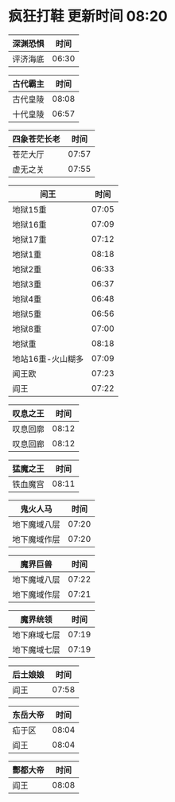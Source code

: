 # 疯狂打鞋 更新时间 08:20

| 深渊恐惧   | 时间    |
|--------|-------|
| 评济海底 | 06:30 |

| 古代霸主   | 时间    |
|--------|-------|
| 古代皇陵 | 08:08 |
| 十代皇陵 | 06:57 |

| 四象苍茫长老   | 时间    |
|--------|-------|
| 苍茫大厅 | 07:57 |
| 虚无之关 | 07:55 |

| 间王   | 时间    |
|--------|-------|
| 地狱15重 | 07:05 |
| 地狱16重 | 07:09 |
| 地狱17重 | 07:12 |
| 地狱1重 | 08:18 |
| 地狱2重 | 06:33 |
| 地狱3重 | 06:37 |
| 地狱4重 | 06:48 |
| 地狱5重 | 06:56 |
| 地狱8重 | 07:00 |
| 地狱重 | 08:18 |
| 地站16重-火山糊多 | 07:09 |
| 闻王欧 | 07:23 |
| 阎王 | 07:22 |

| 叹息之王   | 时间    |
|--------|-------|
| 叹息回廓 | 08:12 |
| 叹息回廊 | 08:12 |

| 猛魔之王   | 时间    |
|--------|-------|
| 铁血魔宫 | 08:11 |

| 鬼火人马   | 时间    |
|--------|-------|
| 地下魔域八层 | 07:20 |
| 地下魔域作层 | 07:20 |

| 魔界巨兽   | 时间    |
|--------|-------|
| 地下魔域八层 | 07:22 |
| 地下魔域作层 | 07:21 |

| 魔界统领   | 时间    |
|--------|-------|
| 地下麻域七层 | 07:19 |
| 地下魔域七层 | 07:19 |

| 后土娘娘   | 时间    |
|--------|-------|
| 阎王 | 07:58 |

| 东岳大帝   | 时间    |
|--------|-------|
| 疝于区 | 08:04 |
| 阎王 | 08:04 |

| 酆都大帝   | 时间    |
|--------|-------|
| 阎王 | 08:08 |